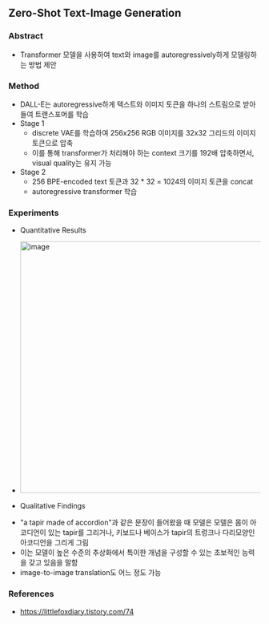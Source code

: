 
## Zero-Shot Text-Image Generation

### Abstract
- Transformer 모델을 사용하여 text와 image를 autoregressively하게 모델링하는 방법 제안

### Method
- DALL-E는 autoregressive하게 텍스트와 이미지 토큰을 하나의 스트림으로 받아들여 트랜스포머를 학습
- Stage 1
  * discrete VAE를 학습하여 256x256 RGB 이미지를 32x32 그리드의 이미지 토큰으로 압축
  * 이를 통해 transformer가 처리해야 하는 context 크기를 192배 압축하면서, visual quality는 유지 가능
- Stage 2
  * 256 BPE-encoded text 토큰과 32 * 32 = 1024의 이미지 토큰을 concat
  * autoregressive transformer 학습

### Experiments
- Quantitative Results
 * <img width="502" alt="image" src="https://user-images.githubusercontent.com/48814946/120315183-06c26780-c317-11eb-90db-bcecb829ab60.png">

- Qualitative Findings
 * "a tapir made of accordion"과 같은 문장이 들어왔을 때 모델은 모델은 몸이 아코디언이 있는 tapir를 그리거나, 키보드나 베이스가 tapir의 트렁크나 다리모양인 아코디언을 그리게 그림
 * 이는 모델이 높은 수준의 추상화에서 특이한 개념을 구성할 수 있는 초보적인 능력을 갖고 있음을 말함
 * image-to-image translation도 어느 정도 가능


### References
- https://littlefoxdiary.tistory.com/74
